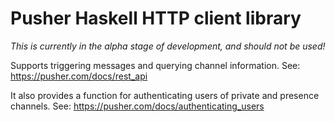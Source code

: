 # Pusher Haskell HTTP client library

*This is currently in the alpha stage of development, and should not be used!*

Supports triggering messages and querying channel information.
See: https://pusher.com/docs/rest_api

It also provides a function for authenticating users of private and presence
channels. See: https://pusher.com/docs/authenticating_users
